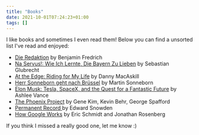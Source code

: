 ```yaml
---
title: "Books"
date: 2021-10-01T07:24:23+01:00
tags: []
---
```


I like books and sometimes I even read them!
Below you can find a unsorted list I've read and enjoyed:

- [Die Redaktion](https://www.goodreads.com/book/show/54430395-die-redaktion) by Benjamin Fredrich
- [Na Servus!: Wie Ich Lernte, Die Bayern Zu Lieben](https://www.goodreads.com/book/show/2608806-na-servus) by Sebastian Glubrecht
- [At the Edge: Riding for My Life](https://www.goodreads.com/book/show/30052267-at-the-edge) by Danny MacAskill
- [Herr Sonneborn geht nach Brüssel](https://www.goodreads.com/book/show/44290242-herr-sonneborn-geht-nach-br-ssel---abenteuer-im-europaparlament) by Martin Sonneborn
- [Elon Musk: Tesla, SpaceX, and the Quest for a Fantastic Future](https://www.goodreads.com/book/show/25541028-elon-musk) by Ashlee Vance
- [The Phoenix Project](https://www.goodreads.com/book/show/17255186-the-phoenix-project) by Gene Kim, Kevin Behr, George Spafford
- [Permanent Record ](https://www.goodreads.com/book/show/46223297-permanent-record) by Edward Snowden
- [How Google Works](https://www.goodreads.com/book/show/23158207-how-google-works) by Eric Schmidt and Jonathan Rosenberg

If you think I missed a really good one, let me know :)